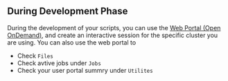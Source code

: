 ## During Development Phase
During the development of your scripts, you can use the [Web Portal (Open OnDemand)](https://docs.ycrc.yale.edu/clusters-at-yale/access/ood/), and create an interactive session for the specific cluster you are using. 
You can also use the web portal to 
- Check `Files` 
- Check avtive jobs under `Jobs`
- Check your user portal summry under `Utilites`

